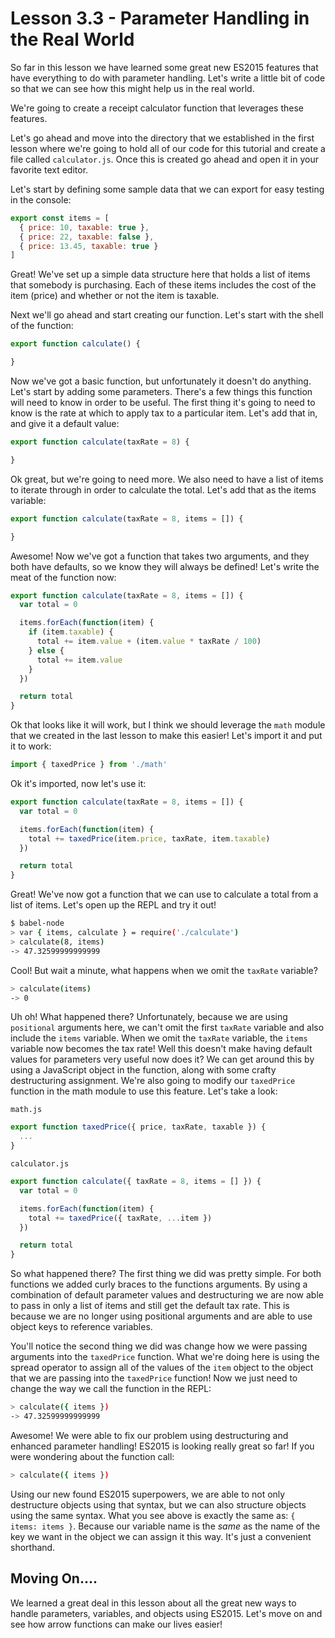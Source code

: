 # Lesson 3.3 - Parameter Handling in the Real World

So far in this lesson we have learned some great new ES2015 features that
have everything to do with parameter handling. Let's write a little bit of code
so that we can see how this might help us in the real world.

We're going to create a receipt calculator function that leverages these features.

Let's go ahead and move into the directory that we established in the first
lesson where we're going to hold all of our code for this tutorial and create
a file called `calculator.js`. Once this is created go ahead and open it in your
favorite text editor.

Let's start by defining some sample data that we can export for easy testing
in the console:

```js
export const items = [
  { price: 10, taxable: true },
  { price: 22, taxable: false },
  { price: 13.45, taxable: true }
]
```

Great! We've set up a simple data structure here that holds a list of items
that somebody is purchasing. Each of these items includes the cost of the
item (price) and whether or not the item is taxable.

Next we'll go ahead and start creating our function. Let's start with the
shell of the function:

```js
export function calculate() {

}
```

Now we've got a basic function, but unfortunately it doesn't do anything. Let's
start by adding some parameters. There's a few things this function will need
to know in order to be useful. The first thing it's going to need to know is
the rate at which to apply tax to a particular item. Let's add that in, and
give it a default value:

```js
export function calculate(taxRate = 8) {

}
```

Ok great, but we're going to need more. We also need to have a list of items
to iterate through in order to calculate the total. Let's add that as the
items variable:

```js
export function calculate(taxRate = 8, items = []) {

}
```

Awesome! Now we've got a function that takes two arguments, and they both have
defaults, so we know they will always be defined! Let's write the meat of the
function now:

```js
export function calculate(taxRate = 8, items = []) {
  var total = 0

  items.forEach(function(item) {
    if (item.taxable) {
      total += item.value + (item.value * taxRate / 100)
    } else {
      total += item.value
    }
  })

  return total
}
```

Ok that looks like it will work, but I think we should leverage the `math`
module that we created in the last lesson to make this easier! Let's import it
and put it to work:

```js
import { taxedPrice } from './math'
```

Ok it's imported, now let's use it:

```js
export function calculate(taxRate = 8, items = []) {
  var total = 0

  items.forEach(function(item) {
    total += taxedPrice(item.price, taxRate, item.taxable)
  })

  return total
}
```

Great! We've now got a function that we can use to calculate a total from a
list of items. Let's open up the REPL and try it out!

```bash
$ babel-node
> var { items, calculate } = require('./calculate')
> calculate(8, items)
-> 47.32599999999999
```

Cool! But wait a minute, what happens when we omit the `taxRate` variable?

```bash
> calculate(items)
-> 0
```

Uh oh! What happened there? Unfortunately, because we are using `positional`
arguments here, we can't omit the first `taxRate` variable and also include
the `items` variable. When we omit the `taxRate` variable, the `items` variable
now becomes the tax rate! Well this doesn't make having default values for
parameters very useful now does it? We can get around this by using a JavaScript
object in the function, along with some crafty destructuring assignment. We're
also going to modify our `taxedPrice` function in the math module to use this
feature. Let's take a look:

`math.js`

```js
export function taxedPrice({ price, taxRate, taxable }) {
  ...
}
```

`calculator.js`

```js
export function calculate({ taxRate = 8, items = [] }) {
  var total = 0

  items.forEach(function(item) {
    total += taxedPrice({ taxRate, ...item })
  })

  return total
}
```

So what happened there? The first thing we did was pretty simple. For both
functions we added curly braces to the functions arguments. By using a
combination of default parameter values and destructuring we are now able to
pass in only a list of items and still get the default tax rate. This is because we
are no longer using positional arguments and are able to use object keys to
reference variables.

You'll notice the second thing we did was change how we were passing arguments
into the `taxedPrice` function. What we're doing here is using the spread
operator to assign all of the values of the `item` object to the object that
we are passing into the `taxedPrice` function! Now we just need to change the
way we call the function in the REPL:

```bash
> calculate({ items })
-> 47.32599999999999
```

Awesome! We were able to fix our problem using destructuring and enhanced
parameter handling! ES2015 is looking really great so far! If you were
wondering about the function call:

```bash
> calculate({ items })
```

Using our new found ES2015 superpowers, we are able to not only destructure
objects using that syntax, but we can also structure objects using the same
syntax. What you see above is exactly the same as: `{ items: items }`. Because
our variable name is the *same* as the name of the key we want in the object
we can assign it this way. It's just a convenient shorthand.

## Moving On....

We learned a great deal in this lesson about all the great new ways to handle
parameters, variables, and objects using ES2015. Let's move on and see how
arrow functions can make our lives easier!
